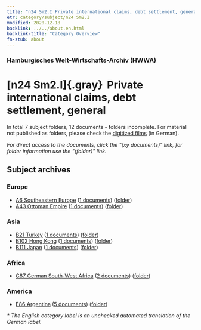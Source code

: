 ```yaml
---
title: "n24 Sm2.I Private international claims, debt settlement, general"
etr: category/subject/n24 Sm2.I
modified: 2020-12-18
backlink: ../../about.en.html
backlink-title: "Category Overview"
fn-stub: about
---
```


### Hamburgisches Welt-Wirtschafts-Archiv (HWWA)
# [n24 Sm2.I]{.gray}&#8201; Private international claims, debt settlement, general&#160; 





In total 7 subject folders, 12 documents - folders incomplete.
For material not published as folders, please check the [digitized films](/film/h1_sh) (in German).

_For direct access to the documents, click the "(xy documents)" link, for folder information use the "(folder)" link._

## Subject archives



### Europe

- [A6 Southeastern Europe](../../../geo/about.en.html#A6) (<a href="https://dfg-viewer.de/show/?tx_dlf[id]=https://pm20.zbw.eu/mets/sh/1409xx/140900/1453xx/145341/public.mets.en.xml" target="_blank">1 documents</a>) ([folder](http://purl.org/pressemappe20/folder/sh/140900,145341))
- [A43 Ottoman Empire](../../../geo/about.en.html#A43) (<a href="https://dfg-viewer.de/show/?tx_dlf[id]=https://pm20.zbw.eu/mets/sh/1410xx/141034/1453xx/145341/public.mets.en.xml" target="_blank">1 documents</a>) ([folder](http://purl.org/pressemappe20/folder/sh/141034,145341))

### Asia

- [B21 Turkey](../../../geo/about.en.html#B21) (<a href="https://dfg-viewer.de/show/?tx_dlf[id]=https://pm20.zbw.eu/mets/sh/1411xx/141111/1453xx/145341/public.mets.en.xml" target="_blank">1 documents</a>) ([folder](http://purl.org/pressemappe20/folder/sh/141111,145341))
- [B102 Hong Kong](../../../geo/about.en.html#B102) (<a href="https://dfg-viewer.de/show/?tx_dlf[id]=https://pm20.zbw.eu/mets/sh/1412xx/141268/1453xx/145341/public.mets.en.xml" target="_blank">1 documents</a>) ([folder](http://purl.org/pressemappe20/folder/sh/141268,145341))
- [B111 Japan](../../../geo/about.en.html#B111) (<a href="https://dfg-viewer.de/show/?tx_dlf[id]=https://pm20.zbw.eu/mets/sh/1412xx/141272/1453xx/145341/public.mets.en.xml" target="_blank">1 documents</a>) ([folder](http://purl.org/pressemappe20/folder/sh/141272,145341))

### Africa

- [C87 German South-West Africa](../../../geo/about.en.html#C87) (<a href="https://dfg-viewer.de/show/?tx_dlf[id]=https://pm20.zbw.eu/mets/sh/1414xx/141450/1453xx/145341/public.mets.en.xml" target="_blank">2 documents</a>) ([folder](http://purl.org/pressemappe20/folder/sh/141450,145341))

### America

- [E86 Argentina](../../../geo/about.en.html#E86) (<a href="https://dfg-viewer.de/show/?tx_dlf[id]=https://pm20.zbw.eu/mets/sh/1416xx/141692/1453xx/145341/public.mets.en.xml" target="_blank">5 documents</a>) ([folder](http://purl.org/pressemappe20/folder/sh/141692,145341))


_* The English category label is an unchecked automated translation of the German label._

